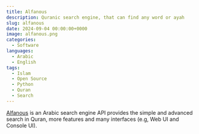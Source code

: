 ```yaml
---
title: Alfanous
description: Quranic search engine, that can find any word or ayah
slug: alfanous
date: 2024-09-04 00:00:00+0000
image: alfanous.png
categories:
  - Software
languages:
  - Arabic
  - English
tags:
  - Islam
  - Open Source
  - Python
  - Quran
  - Search
---
```


[Alfanous](https://alfanous.org) is an Arabic search engine API provides the simple and advanced search in Quran, more features and many interfaces (e.g, Web UI and Console UI).
